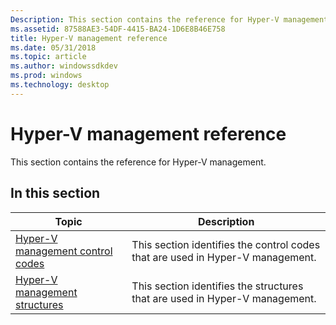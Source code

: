 ```yaml
---
Description: This section contains the reference for Hyper-V management.
ms.assetid: 87588AE3-54DF-4415-BA24-1D6E8B46E758
title: Hyper-V management reference
ms.date: 05/31/2018
ms.topic: article
ms.author: windowssdkdev
ms.prod: windows
ms.technology: desktop
---
```


# Hyper-V management reference

This section contains the reference for Hyper-V management.

## In this section



| Topic                                                                               | Description                                                                               |
|-------------------------------------------------------------------------------------|-------------------------------------------------------------------------------------------|
| [Hyper-V management control codes](hyper-v-management-control-codes.md)<br/> | This section identifies the control codes that are used in Hyper-V management.<br/> |
| [Hyper-V management structures](hyper-v-management-structures.md)<br/>       | This section identifies the structures that are used in Hyper-V management.<br/>    |



 

 

 




